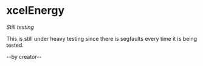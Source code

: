 # xcelEnergy

*Still testing*

This is still under heavy testing since there is segfaults every time it is being tested.

--by creator--
